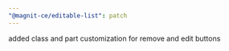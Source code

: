 ```yaml
---
"@magnit-ce/editable-list": patch
---
```


added class and part customization for remove and edit buttons
